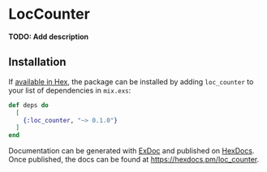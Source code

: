 # LocCounter

**TODO: Add description**

## Installation

If [available in Hex](https://hex.pm/docs/publish), the package can be installed
by adding `loc_counter` to your list of dependencies in `mix.exs`:

```elixir
def deps do
  [
    {:loc_counter, "~> 0.1.0"}
  ]
end
```

Documentation can be generated with [ExDoc](https://github.com/elixir-lang/ex_doc)
and published on [HexDocs](https://hexdocs.pm). Once published, the docs can
be found at <https://hexdocs.pm/loc_counter>.

